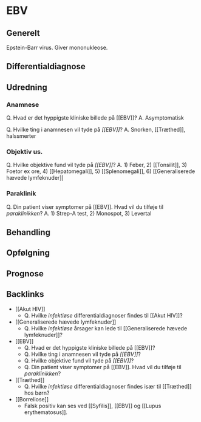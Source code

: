 # EBV
## Generelt
Epstein-Barr virus. Giver mononukleose.

## Differentialdiagnose


## Udredning
### Anamnese
Q. Hvad er det hyppigste kliniske billede på [[EBV]]?
A. Asymptomatisk

Q. Hvilke ting i anamnesen vil tyde på *[[EBV]]*? 
A. Snorken, [[Træthed]], halssmerter

### Objektiv us.
Q. Hvilke objektive fund vil tyde på *[[EBV]]*? 
A. 1) Feber, 2) [[Tonsilit]], 3) Foetor ex ore, 4) [[Hepatomegali]], 5) [[Splenomegali]], 6) [[Generaliserede hævede lymfeknuder]]

### Paraklinik
Q. Din patient viser symptomer på [[EBV]]. Hvad vil du tilføje til *paraklinikken*? 
A. 1) Strep-A test, 2) Monospot, 3) Levertal

## Behandling


## Opfølgning

## Prognose



## Backlinks
* [[Akut HIV]]
	* Q. Hvilke *infektiøse* differentialdiagnoser findes til [[Akut HIV]]?
* [[Generaliserede hævede lymfeknuder]]
	* Q. Hvilke *infektiøse* årsager kan lede til [[Generaliserede hævede lymfeknuder]]?
* [[EBV]]
	* Q. Hvad er det hyppigste kliniske billede på [[EBV]]?
	* Q. Hvilke ting i anamnesen vil tyde på *[[EBV]]*? 
	* Q. Hvilke objektive fund vil tyde på *[[EBV]]*? 
	* Q. Din patient viser symptomer på [[EBV]]. Hvad vil du tilføje til *paraklinikken*? 
* [[Træthed]]
	* Q. Hvilke *infektiøse* differentialdiagnoser findes især til [[Træthed]] hos børn?
* [[Borreliose]]
	* Falsk positiv kan ses ved [[Syfilis]], [[EBV]] og [[Lupus erythematosus]].

<!-- #anki/tag/med/Infectious #anki/deck/Medicine -->

<!-- {BearID:E8389179-51C4-4A71-BC54-9E6BC669E31D-65488-000074564BC40B7E} -->
